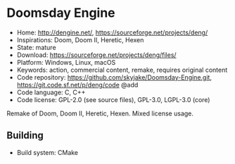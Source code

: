 # Doomsday Engine

- Home: http://dengine.net/, https://sourceforge.net/projects/deng/
- Inspirations: Doom, Doom II, Heretic, Hexen
- State: mature
- Download: https://sourceforge.net/projects/deng/files/
- Platform: Windows, Linux, macOS
- Keywords: action, commercial content, remake, requires original content
- Code repository: https://github.com/skyjake/Doomsday-Engine.git, https://git.code.sf.net/p/deng/code @add
- Code language: C, C++
- Code license: GPL-2.0 (see source files), GPL-3.0, LGPL-3.0 (core)

Remake of Doom, Doom II, Heretic, Hexen.
Mixed license usage.

## Building

- Build system: CMake
